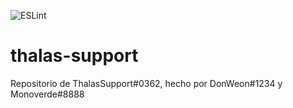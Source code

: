 ![ESLint](https://github.com/Monoverde888/thalas-support/workflows/ESLint/badge.svg?branch=master)
# thalas-support
Repositorio de ThalasSupport#0362, hecho por DonWeon#1234 y Monoverde#8888
